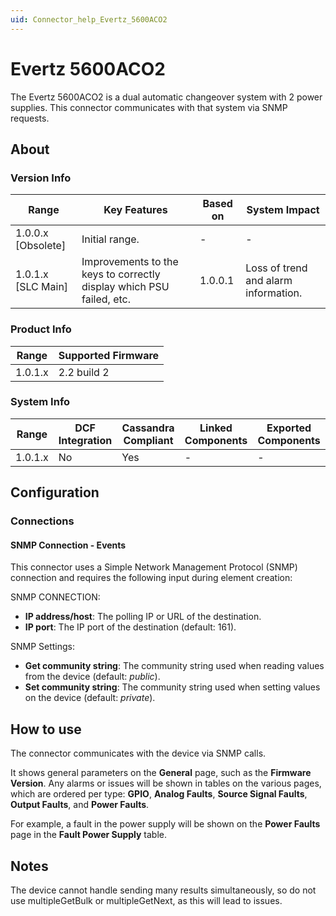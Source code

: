 ```yaml
---
uid: Connector_help_Evertz_5600ACO2
---
```


# Evertz 5600ACO2

The Evertz 5600ACO2 is a dual automatic changeover system with 2 power supplies. This connector communicates with that system via SNMP requests.

## About

### Version Info

| **Range**            | **Key Features**                                                     | **Based on** | **System Impact**                    |
|----------------------|----------------------------------------------------------------------|--------------|--------------------------------------|
| 1.0.0.x [Obsolete]     |Initial range.                                                       | -            | -                                    |
| 1.0.1.x [SLC Main]   | Improvements to the keys to correctly display which PSU failed, etc. | 1.0.0.1      | Loss of trend and alarm information. |

### Product Info

| Range     | Supported Firmware     |
|-----------|------------------------|
| 1.0.1.x   | 2.2 build 2            |

### System Info

| Range     | DCF Integration     | Cassandra Compliant     | Linked Components     | Exported Components     |
|-----------|---------------------|-------------------------|-----------------------|-------------------------|
| 1.0.1.x   | No                  | Yes                     | -                     | -                       |

## Configuration

### Connections

#### SNMP Connection - Events

This connector uses a Simple Network Management Protocol (SNMP) connection and requires the following input during element creation:

SNMP CONNECTION:

- **IP address/host**: The polling IP or URL of the destination.
- **IP port**: The IP port of the destination (default: 161).

SNMP Settings:

- **Get community string**: The community string used when reading values from the device (default: *public*).
- **Set community string**: The community string used when setting values on the device (default: *private*).

## How to use

The connector communicates with the device via SNMP calls.

It shows general parameters on the **General** page, such as the **Firmware Version**. Any alarms or issues will be shown in tables on the various pages, which are ordered per type: **GPIO**, **Analog Faults**, **Source Signal Faults**, **Output Faults**, and **Power Faults**.

For example, a fault in the power supply will be shown on the **Power Faults** page in the **Fault Power Supply** table.

## Notes

The device cannot handle sending many results simultaneously, so do not use multipleGetBulk or multipleGetNext, as this will lead to issues.
